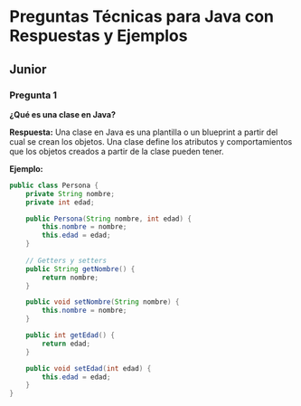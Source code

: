 # Preguntas Técnicas para Java con Respuestas y Ejemplos

## Junior

### Pregunta 1
**¿Qué es una clase en Java?**

**Respuesta:**
Una clase en Java es una plantilla o un blueprint a partir del cual se crean los objetos. Una clase define los atributos y comportamientos que los objetos creados a partir de la clase pueden tener.

**Ejemplo:**
```java
public class Persona {
    private String nombre;
    private int edad;

    public Persona(String nombre, int edad) {
        this.nombre = nombre;
        this.edad = edad;
    }
    
    // Getters y setters
    public String getNombre() {
        return nombre;
    }

    public void setNombre(String nombre) {
        this.nombre = nombre;
    }

    public int getEdad() {
        return edad;
    }

    public void setEdad(int edad) {
        this.edad = edad;
    }
}
